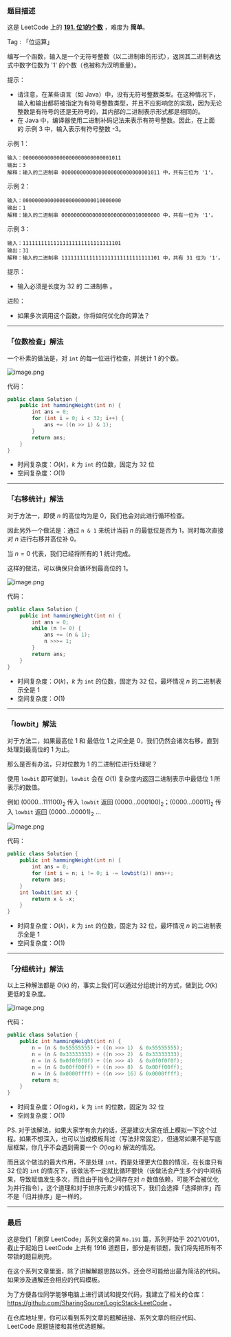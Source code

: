 ### 题目描述

这是 LeetCode 上的 **[191. 位1的个数](https://leetcode-cn.com/problems/number-of-1-bits/solution/yi-ti-san-jie-wei-shu-jian-cha-you-yi-to-av1r/)** ，难度为 **简单**。

Tag : 「位运算」

编写一个函数，输入是一个无符号整数（以二进制串的形式），返回其二进制表达式中数字位数为 '1' 的个数（也被称为汉明重量）。

提示：

* 请注意，在某些语言（如 Java）中，没有无符号整数类型。在这种情况下，输入和输出都将被指定为有符号整数类型，并且不应影响您的实现，因为无论整数是有符号的还是无符号的，其内部的二进制表示形式都是相同的。
* 在 Java 中，编译器使用二进制补码记法来表示有符号整数。因此，在上面的 示例 3 中，输入表示有符号整数 -3。


示例 1：
```
输入：00000000000000000000000000001011
输出：3
解释：输入的二进制串 00000000000000000000000000001011 中，共有三位为 '1'。
```
示例 2：
```
输入：00000000000000000000000010000000
输出：1
解释：输入的二进制串 00000000000000000000000010000000 中，共有一位为 '1'。
```
示例 3：
```
输入：11111111111111111111111111111101
输出：31
解释：输入的二进制串 11111111111111111111111111111101 中，共有 31 位为 '1'。
```

提示：
* 输入必须是长度为 32 的 二进制串 。

进阶：
* 如果多次调用这个函数，你将如何优化你的算法？

---

### 「位数检查」解法

一个朴素的做法是，对 `int` 的每一位进行检查，并统计 $1$ 的个数。

![image.png](https://pic.leetcode-cn.com/1616375441-WGCssd-image.png)

代码：
```java
public class Solution {
    public int hammingWeight(int n) {
        int ans = 0;
        for (int i = 0; i < 32; i++) {
            ans += ((n >> i) & 1);
        }
        return ans;
    }
}
```
* 时间复杂度：$O(k)$，$k$ 为 `int` 的位数，固定为 $32$ 位
* 空间复杂度：$O(1)$

***

### 「右移统计」解法

对于方法一，即使 $n$ 的高位均为是 $0$，我们也会对此进行循环检查。

因此另外一个做法是：通过 `n & 1` 来统计当前 $n$ 的最低位是否为 $1$，同时每次直接对 $n$ 进行右移并高位补 0。

当 $n = 0$ 代表，我们已经将所有的 $1$ 统计完成。

这样的做法，可以确保只会循环到最高位的 $1$。

![image.png](https://pic.leetcode-cn.com/1616375636-fXCFNF-image.png)

代码：
```java
public class Solution {
    public int hammingWeight(int n) {
        int ans = 0;
        while (n != 0) {
            ans += (n & 1);
            n >>>= 1;
        }
        return ans;
    }
}
```
* 时间复杂度：$O(k)$，$k$ 为 `int` 的位数，固定为 $32$ 位，最坏情况 $n$ 的二进制表示全是 $1$
* 空间复杂度：$O(1)$

---

### 「lowbit」解法

对于方法二，如果最高位 $1$ 和 最低位 $1$ 之间全是 $0$，我们仍然会诸次右移，直到处理到最高位的 $1$ 为止。

那么是否有办法，只对位数为 $1$ 的二进制位进行处理呢？

使用 `lowbit` 即可做到，`lowbit` 会在 $O(1)$ 复杂度内返回二进制表示中最低位 $1$ 所表示的数值。

例如 $(0000...111100)_2$ 传入 `lowbit` 返回 $(0000...000100)_2$；$(0000...00011)_2$ 传入 `lowbit` 返回 $(0000...00001)_2$ ...

![image.png](https://pic.leetcode-cn.com/1616375636-fXCFNF-image.png)

代码：
```java
public class Solution {
    public int hammingWeight(int n) {
        int ans = 0;
        for (int i = n; i != 0; i -= lowbit(i)) ans++;
        return ans;
    }
    int lowbit(int x) {
        return x & -x;
    }
}
```
* 时间复杂度：$O(k)$，$k$ 为 `int` 的位数，固定为 $32$ 位，最坏情况 $n$ 的二进制表示全是 $1$
* 空间复杂度：$O(1)$

---

### 「分组统计」解法

以上三种解法都是 $O(k)$ 的，事实上我们可以通过分组统计的方式，做到比 $O(k)$ 更低的复杂度。

![image.png](https://pic.leetcode-cn.com/1616378128-yBWadF-image.png)

代码：
```java
public class Solution {
    public int hammingWeight(int n) {
        n = (n & 0x55555555) + ((n >>> 1)  & 0x55555555);
        n = (n & 0x33333333) + ((n >>> 2)  & 0x33333333);
        n = (n & 0x0f0f0f0f) + ((n >>> 4)  & 0x0f0f0f0f);
        n = (n & 0x00ff00ff) + ((n >>> 8)  & 0x00ff00ff);
        n = (n & 0x0000ffff) + ((n >>> 16) & 0x0000ffff);
        return n;
    }
}
```
* 时间复杂度：$O(\log{k})$，$k$ 为 `int` 的位数，固定为 $32$ 位
* 空间复杂度：$O(1)$


PS. 对于该解法，如果大家学有余力的话，还是建议大家在纸上模拟一下这个过程。如果不想深入，也可以当成模板背过（写法非常固定），但通常如果不是写底层框架，你几乎不会遇到需要一个 $O(\log{k})$ 解法的情况。

而且这个做法的最大作用，不是处理 `int`，而是处理更大位数的情况，在长度只有 $32$ 位的 `int` 的情况下，该做法不一定就比循环要快（该做法会产生多个的中间结果，导致赋值发生多次，而且由于指令之间存在对 $n$ 数值依赖，可能不会被优化为并行指令），这个道理和对于排序元素少的情况下，我们会选择「选择排序」而不是「归并排序」是一样的。

---

### 最后

这是我们「刷穿 LeetCode」系列文章的第 `No.191` 篇，系列开始于 2021/01/01，截止于起始日 LeetCode 上共有 1916 道题目，部分是有锁题，我们将先把所有不带锁的题目刷完。

在这个系列文章里面，除了讲解解题思路以外，还会尽可能给出最为简洁的代码。如果涉及通解还会相应的代码模板。

为了方便各位同学能够电脑上进行调试和提交代码，我建立了相关的仓库：https://github.com/SharingSource/LogicStack-LeetCode 。

在仓库地址里，你可以看到系列文章的题解链接、系列文章的相应代码、LeetCode 原题链接和其他优选题解。

